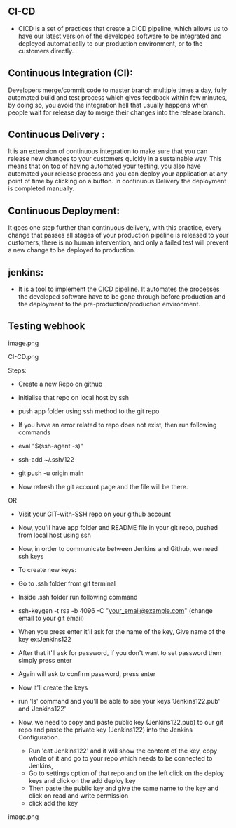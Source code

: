 ## CI-CD
- CICD is a set of practices that create a CICD pipeline, which allows us to have our latest version of the developed software to be integrated and deployed automatically to our production environment, or to the customers directly.




## Continuous Integration (CI): 
Developers merge/commit code to master branch multiple times a day, fully automated build and test process which gives feedback within few minutes, by doing so, you avoid the integration hell that usually happens when people wait for release day to merge their changes into the release branch.


## Continuous Delivery :
It is an extension of continuous integration to make sure that you can release new changes to your customers quickly in a sustainable way. This means that on top of having automated your testing, you also have automated your release process and you can deploy your application at any point of time by clicking on a button. In continuous Delivery the deployment is completed manually.

## Continuous Deployment: 
It goes one step further than continuous delivery, with this practice, every change that passes all stages of your production pipeline is released to your customers, there is no human intervention, and only a failed test will prevent a new change to be deployed to production.

## jenkins:
- It is a tool to implement the CICD pipeline. It automates the processes the developed software have to be gone through before production and the deployment to the pre-production/production environment.

## Testing webhook



image.png

CI-CD.png

Steps:
- Create a new Repo on github
- initialise that repo on local host by ssh
- push app folder using ssh method to the git repo
  
- If you have an error related to repo does not exist, then run following commands
- eval "$(ssh-agent -s)"

- ssh-add ~/.ssh/122

- git push -u origin main

- Now refresh the git account page and the file will be there.

 OR

- Visit your GIT-with-SSH repo on your github account
  
- Now, you'll have app folder and README file in your git repo, pushed from local host using ssh
  
- Now, in order to communicate between Jenkins and Github, we need ssh keys
- To create new keys:
- Go to .ssh folder from git terminal
- Inside .ssh folder run following command
- ssh-keygen -t rsa -b 4096 -C "your_email@example.com" (change email to your git email)
- When you press enter it'll ask for the name of the key, Give name of the key ex:Jenkins122
- After that it'll ask for password, if you don't want to set password then simply press enter
- Again will ask to confirm password, press enter
- Now it'll create the keys
- run 'ls' command and you'll be able to see your keys 'Jenkins122.pub' and 'Jenkins122'

- Now, we need to copy and paste public key (Jenkins122.pub) to our git repo and paste the private key (Jenkins122) into the Jenkins Configuration.
  
  - Run 'cat Jenkins122' and it will show the content of the key, copy whole of it and go to your repo which needs to be connected to Jenkins,
  - Go to settings option of that repo and on the left click on the deploy keys and click on the add deploy key
  - Then paste the public key and give the same name to the key and click on read and write permission
  - click add the key

image.png

